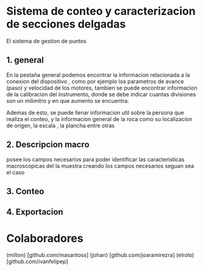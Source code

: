 # Sistema de conteo y caracterizacion de secciones delgadas 

El sistema de gestion de puntos 

## 1. general 

En la pestaña general podemos encontrar la informacion relacionada a la conexion del dispositivo , como por ejemplo los parametros de avance (paso) y velocidad de los motores, tambien se puede encontrar informacion de la calibracion del instrumento, donde se debe indicar cuantas divisiones son un milimitro y en que aumento se encuentra.

Ademas de esto, se puede llenar informacion util sobre la persona que realiza el conteo, y la informacion general de la roca como su localizacion de origen, la escala , la plancha entre otras 

## 2. Descripcion macro

posee los campos necesarios para poder identificar las caracteristicas macroscopicas del la muestra creando los campos necesarios seguan sea el caso 

## 3. Conteo

## 4. Exportacion 

# Colaboradores

(milton) [github.com/masantoss]
(johan) [github.com/joaramirezra]
(elrolo) [github.com/ivanfelipep]

